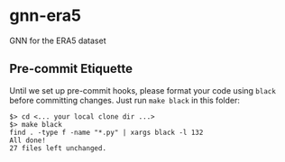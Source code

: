 # gnn-era5
GNN for the ERA5 dataset

## Pre-commit Etiquette

Until we set up pre-commit hooks, please format your code using `black` before committing changes. Just run `make black` in this folder:

```shell
$> cd <... your local clone dir ...> 
$> make black
find . -type f -name "*.py" | xargs black -l 132
All done!
27 files left unchanged.
```

